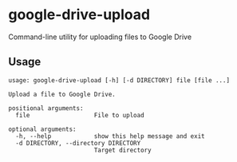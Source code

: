 google-drive-upload
===================

Command-line utility for uploading files to Google Drive

Usage
-----

```
usage: google-drive-upload [-h] [-d DIRECTORY] file [file ...]

Upload a file to Google Drive.

positional arguments:
  file                  File to upload

optional arguments:
  -h, --help            show this help message and exit
  -d DIRECTORY, --directory DIRECTORY
                        Target directory
```